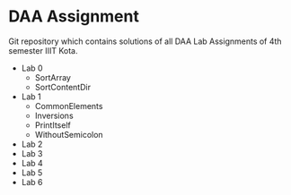 # DAA Assignment
Git repository which contains solutions of all DAA Lab Assignments of 4th semester IIIT Kota.
  * Lab 0
    * SortArray
    * SortContentDir
  * Lab 1
  	* CommonElements
  	* Inversions
  	* PrintItself
  	* WithoutSemicolon
  * Lab 2
  * Lab 3
  * Lab 4
  * Lab 5
  * Lab 6
  
